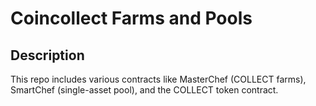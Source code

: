 # Coincollect Farms and Pools

## Description

This repo includes various contracts like MasterChef (COLLECT farms), SmartChef (single-asset pool), and the COLLECT token contract.
